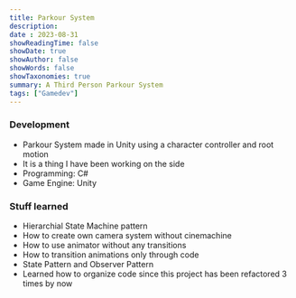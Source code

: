 ```yaml
---
title: Parkour System
description: 
date : 2023-08-31
showReadingTime: false
showDate: true
showAuthor: false
showWords: false
showTaxonomies: true
summary: A Third Person Parkour System
tags: ["Gamedev"]
---
```


### Development
- Parkour System made in Unity using a character controller and root motion
- It is a thing I have been working on the side
- Programming: C#
- Game Engine: Unity

### Stuff learned
- Hierarchial State Machine pattern
- How to create own camera system without cinemachine
- How to use animator without any transitions
- How to transition animations only through code
- State Pattern and Observer Pattern
- Learned how to organize code since this project has been refactored 3 times by now
<!-- - Devlog / Making of Parkour System : {{< youtube uXinhbMsiaU>}} -->



<!-- ### Lore
- This is an ongoing project, I plan on improving it further once I get time (probably)
- This was being worked on whenever I got time after my job hours
- I had stopped working on this after the third refactor since I lost all interest by that point
- I had extensively played and researched Assassin's Creed's parkour system to make this -->
